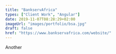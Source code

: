 ```yaml
---
title: "BankservAfrica"
types: ["Client Work", "Angular"]
date: 2019-11-07T08:28:29+02:00
imageUrl: "images/portfolio/bsa.jpg"
draft: false
href: "https://www.bankservafrica.com/website/"
---
```


Another 